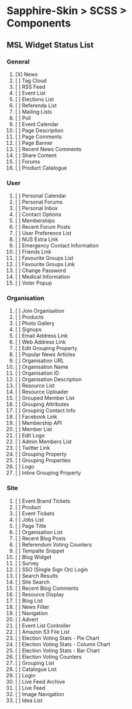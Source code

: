 # Sapphire-Skin > SCSS > Components

## MSL Widget Status List

### General

1. [X] News
2. [ ] Tag Cloud
3. [ ] RSS Feed
4. [ ] Event List
5. [ ] Elections List
6. [ ] Referenda List
7. [ ] Mailing Lists
8. [ ] Poll
9. [ ] Event Calendar
10. [ ] Page Description
11. [ ] Page Comments
12. [ ] Page Banner
13. [ ] Recent News Comments
14. [ ] Share Content
15. [ ] Forums
16. [ ] Product Catalogue

### User

1. [ ] Personal Calendar
2. [ ] Personal Forums
3. [ ] Personal Inbox
4. [ ] Contact Options
5. [ ] Memberships
6. [ ] Recent Forum Posts
7. [ ] User Preference List
8. [ ] NUS Extra Link
9. [ ] Emergency Contact Information
10. [ ] Friends Link
11. [ ] Favourite Groups List
12. [ ] Favourite Groups Link
13. [ ] Change Password
14. [ ] Medical Information
15. [ ] Voter Popup

### Organisation

1. [ ] Join Organisation
2. [ ] Products
3. [ ] Photo Gallery
4. [ ] Signups
5. [ ] Email Address Link
6. [ ] Web Address Link
7. [ ] Edit Grouping Property
8. [ ] Popular News Articles
9. [ ] Organisation URL
10. [ ] Organisation Name
11. [ ] Organisation ID
12. [ ] Organisation Description
13. [ ] Resource List
14. [ ] Resource Uploader
15. [ ] Grouped Member List
16. [ ] Grouping Attributes
17. [ ] Grouping Contact Info
18. [ ] Facebook Link
19. [ ] Membership API
20. [ ] Member List
21. [ ] Edit Logo
22. [ ] Admin Members List
23. [ ] Twitter Link
24. [ ] Grouping Property
25. [ ] Grouping Properties
26. [ ] Logo
27. [ ] Inline Grouping Property

### Site

1. [ ] Event Brand Tickets
2. [ ] Product
3. [ ] Event Tickets
4. [ ] Jobs List
5. [ ] Page Title
6. [ ] Organisation List
7. [ ] Recent Blog Posts
8. [ ] Referendum Voting Counters
9. [ ] Tempalte Snippet
10. [ ] Blog Widget
11. [ ] Survey
12. [ ] SSO (Single Sign On) Login
13. [ ] Search Results
14. [ ] Site Search
15. [ ] Recent Blog Comments
16. [ ] Resource Display
17. [ ] Blog List
18. [ ] News Filter
19. [ ] Navigation
20. [ ] Advert
21. [ ] Event List Controller
22. [ ] Amazon S3 File List
23. [ ] Election Voting Stats - Pie Chart
24. [ ] Election Voting Stats - Column Chart 
25. [ ] Election Voting Stats - Bar Chart
26. [ ] Election Voting Counters
27. [ ] Grouping List
28. [ ] Catalogue List
29. [ ] Login
30. [ ] Live Feed Archive
31. [ ] Live Feed
32. [ ] Image Navigation
33. [ ] Idea List
 